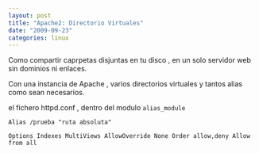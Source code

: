 ```yaml
---
layout: post
title: "Apache2: Directorio Virtuales"
date: "2009-09-23"
categories: linux
---
```


Como compartir caprpetas disjuntas en tu disco , en un solo servidor web sin dominios ni enlaces.

Con una instancia de Apache , varios directorios virtuales y tantos alias como sean necesarios.

el fichero httpd.conf , dentro del modulo `alias_module`

`Alias /prueba "ruta absoluta"`

`Options Indexes MultiViews AllowOverride None Order allow,deny Allow from all`
